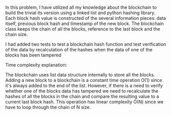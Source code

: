 In this problem, I have utilized all my knowledge about the blockchain to build the trivial its version using a linked list and python hashing library. Each block hash value is constructed of the several information pieces: data itself, previous block hash and timestamp of the new block. The blockchain class keeps the chain of all the blocks, reference to the last block and the chain size.

I had added two tests to test a blockchain hash function and test verification of the data by recalculation of the hashes when the data of one of the blocks has been tampered

Time complexity explanation:

The blockchain uses list data structure internally to store all the blocks. Adding a new block to a blockchain is a constant time operation O(1) since it's always added to the end of the list. However, if there is a need to verify whether one of the blocks data has tampered we need to recalculate the hashes of all the blocks in the chain and compare the resulting value to a current last block hash. This operation has linear complexity O(N) since we have to loop through the chain of N size.
